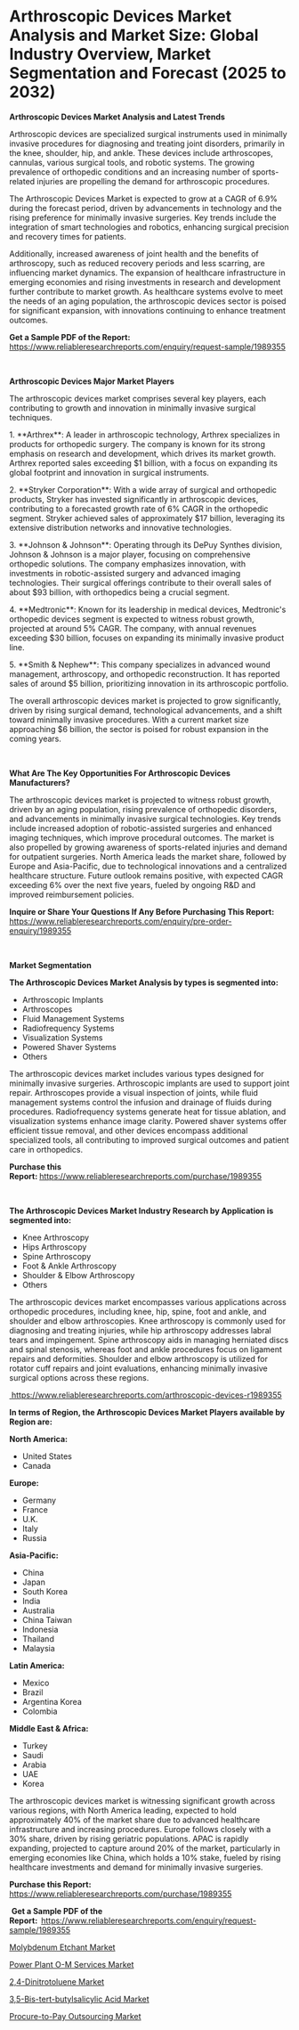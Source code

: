 <p><h1>Arthroscopic Devices Market Analysis and Market Size: Global Industry Overview, Market Segmentation and Forecast (2025 to 2032)</h1></p><p><strong>Arthroscopic Devices Market Analysis and Latest Trends</strong></p>
<p><p>Arthroscopic devices are specialized surgical instruments used in minimally invasive procedures for diagnosing and treating joint disorders, primarily in the knee, shoulder, hip, and ankle. These devices include arthroscopes, cannulas, various surgical tools, and robotic systems. The growing prevalence of orthopedic conditions and an increasing number of sports-related injuries are propelling the demand for arthroscopic procedures. </p><p>The Arthroscopic Devices Market is expected to grow at a CAGR of 6.9% during the forecast period, driven by advancements in technology and the rising preference for minimally invasive surgeries. Key trends include the integration of smart technologies and robotics, enhancing surgical precision and recovery times for patients. </p><p>Additionally, increased awareness of joint health and the benefits of arthroscopy, such as reduced recovery periods and less scarring, are influencing market dynamics. The expansion of healthcare infrastructure in emerging economies and rising investments in research and development further contribute to market growth. As healthcare systems evolve to meet the needs of an aging population, the arthroscopic devices sector is poised for significant expansion, with innovations continuing to enhance treatment outcomes.</p></p>
<p><strong>Get a Sample PDF of the Report:&nbsp;</strong> <a href="https://www.reliableresearchreports.com/enquiry/request-sample/1989355?utm_campaign=7&utm_medium=2&utm_source=Github&utm_content=ia&utm_term=15012025&utm_id=arthroscopic-devices">https://www.reliableresearchreports.com/enquiry/request-sample/1989355</a></p>
<p>&nbsp;</p>
<p><strong>Arthroscopic Devices Major Market Players</strong></p>
<p><p>The arthroscopic devices market comprises several key players, each contributing to growth and innovation in minimally invasive surgical techniques. </p><p>1. **Arthrex**: A leader in arthroscopic technology, Arthrex specializes in products for orthopedic surgery. The company is known for its strong emphasis on research and development, which drives its market growth. Arthrex reported sales exceeding $1 billion, with a focus on expanding its global footprint and innovation in surgical instruments.</p><p>2. **Stryker Corporation**: With a wide array of surgical and orthopedic products, Stryker has invested significantly in arthroscopic devices, contributing to a forecasted growth rate of 6% CAGR in the orthopedic segment. Stryker achieved sales of approximately $17 billion, leveraging its extensive distribution networks and innovative technologies.</p><p>3. **Johnson & Johnson**: Operating through its DePuy Synthes division, Johnson & Johnson is a major player, focusing on comprehensive orthopedic solutions. The company emphasizes innovation, with investments in robotic-assisted surgery and advanced imaging technologies. Their surgical offerings contribute to their overall sales of about $93 billion, with orthopedics being a crucial segment.</p><p>4. **Medtronic**: Known for its leadership in medical devices, Medtronic's orthopedic devices segment is expected to witness robust growth, projected at around 5% CAGR. The company, with annual revenues exceeding $30 billion, focuses on expanding its minimally invasive product line.</p><p>5. **Smith & Nephew**: This company specializes in advanced wound management, arthroscopy, and orthopedic reconstruction. It has reported sales of around $5 billion, prioritizing innovation in its arthroscopic portfolio.</p><p>The overall arthroscopic devices market is projected to grow significantly, driven by rising surgical demand, technological advancements, and a shift toward minimally invasive procedures. With a current market size approaching $6 billion, the sector is poised for robust expansion in the coming years.</p></p>
<p>&nbsp;</p>
<p><strong>What Are The Key Opportunities For Arthroscopic Devices Manufacturers?</strong></p>
<p><p>The arthroscopic devices market is projected to witness robust growth, driven by an aging population, rising prevalence of orthopedic disorders, and advancements in minimally invasive surgical technologies. Key trends include increased adoption of robotic-assisted surgeries and enhanced imaging techniques, which improve procedural outcomes. The market is also propelled by growing awareness of sports-related injuries and demand for outpatient surgeries. North America leads the market share, followed by Europe and Asia-Pacific, due to technological innovations and a centralized healthcare structure. Future outlook remains positive, with expected CAGR exceeding 6% over the next five years, fueled by ongoing R&D and improved reimbursement policies.</p></p>
<p><strong>Inquire or Share Your Questions If Any Before Purchasing This Report:</strong> <a href="https://www.reliableresearchreports.com/enquiry/pre-order-enquiry/1989355?utm_campaign=7&utm_medium=2&utm_source=Github&utm_content=ia&utm_term=15012025&utm_id=arthroscopic-devices">https://www.reliableresearchreports.com/enquiry/pre-order-enquiry/1989355</a></p>
<p>&nbsp;</p>
<p><strong>Market Segmentation</strong></p>
<p><strong>The Arthroscopic Devices Market Analysis by types is segmented into:</strong></p>
<p><ul><li>Arthroscopic Implants</li><li>Arthroscopes</li><li>Fluid Management Systems</li><li>Radiofrequency Systems</li><li>Visualization Systems</li><li>Powered Shaver Systems</li><li>Others</li></ul></p>
<p><p>The arthroscopic devices market includes various types designed for minimally invasive surgeries. Arthroscopic implants are used to support joint repair. Arthroscopes provide a visual inspection of joints, while fluid management systems control the infusion and drainage of fluids during procedures. Radiofrequency systems generate heat for tissue ablation, and visualization systems enhance image clarity. Powered shaver systems offer efficient tissue removal, and other devices encompass additional specialized tools, all contributing to improved surgical outcomes and patient care in orthopedics.</p></p>
<p><strong>Purchase this Report:&nbsp;</strong><a href="https://www.reliableresearchreports.com/purchase/1989355?utm_campaign=7&utm_medium=2&utm_source=Github&utm_content=ia&utm_term=15012025&utm_id=arthroscopic-devices">https://www.reliableresearchreports.com/purchase/1989355</a></p>
<p>&nbsp;</p>
<p><strong>The Arthroscopic Devices Market Industry Research by Application is segmented into:</strong></p>
<p><ul><li>Knee Arthroscopy</li><li>Hips Arthroscopy</li><li>Spine Arthroscopy</li><li>Foot & Ankle Arthroscopy</li><li>Shoulder & Elbow Arthroscopy</li><li>Others</li></ul></p>
<p><p>The arthroscopic devices market encompasses various applications across orthopedic procedures, including knee, hip, spine, foot and ankle, and shoulder and elbow arthroscopies. Knee arthroscopy is commonly used for diagnosing and treating injuries, while hip arthroscopy addresses labral tears and impingement. Spine arthroscopy aids in managing herniated discs and spinal stenosis, whereas foot and ankle procedures focus on ligament repairs and deformities. Shoulder and elbow arthroscopy is utilized for rotator cuff repairs and joint evaluations, enhancing minimally invasive surgical options across these regions.</p></p>
<p><a href="https://www.reliableresearchreports.com/arthroscopic-devices-r1989355?utm_campaign=7&utm_medium=2&utm_source=Github&utm_content=ia&utm_term=15012025&utm_id=arthroscopic-devices">&nbsp;https://www.reliableresearchreports.com/arthroscopic-devices-r1989355</a></p>
<p><strong>In terms of Region, the Arthroscopic Devices Market Players available by Region are:</strong></p>
<p>
    <p> <strong> North America: </strong>
        <ul>
            <li>United States</li>
            <li>Canada</li>
        </ul>
        </p> 
    <p> <strong> Europe: </strong>
        <ul>
            <li>Germany</li>
            <li>France</li>
            <li>U.K.</li>
            <li>Italy</li>
            <li>Russia</li>
        </ul>
        </p> 
    <p> <strong> Asia-Pacific: </strong>
        <ul>
            <li>China</li>
            <li>Japan</li>
            <li>South Korea</li>
            <li>India</li>
            <li>Australia</li>
            <li>China Taiwan</li>
            <li>Indonesia</li>
            <li>Thailand</li>
            <li>Malaysia</li>
        </ul>
        </p> 
    <p> <strong> Latin America: </strong>
        <ul>
            <li>Mexico</li>
            <li>Brazil</li>
            <li>Argentina Korea</li>
            <li>Colombia</li>
        </ul>
        </p> 
    <p> <strong> Middle East & Africa: </strong>
        <ul>
            <li>Turkey</li>
            <li>Saudi</li>
            <li>Arabia</li>
            <li>UAE</li>
            <li>Korea</li>
        </ul>
    </p>
    </p>
<p><p>The arthroscopic devices market is witnessing significant growth across various regions, with North America leading, expected to hold approximately 40% of the market share due to advanced healthcare infrastructure and increasing procedures. Europe follows closely with a 30% share, driven by rising geriatric populations. APAC is rapidly expanding, projected to capture around 20% of the market, particularly in emerging economies like China, which holds a 10% stake, fueled by rising healthcare investments and demand for minimally invasive surgeries.</p></p>
<p><strong>Purchase this Report: </strong><a href="https://www.reliableresearchreports.com/purchase/1989355?utm_campaign=7&utm_medium=2&utm_source=Github&utm_content=ia&utm_term=15012025&utm_id=arthroscopic-devices">https://www.reliableresearchreports.com/purchase/1989355</a></p>
<p>&nbsp;<strong>Get a Sample PDF of the Report:&nbsp;&nbsp;</strong><a href="https://www.reliableresearchreports.com/enquiry/request-sample/1989355?utm_campaign=7&utm_medium=2&utm_source=Github&utm_content=ia&utm_term=15012025&utm_id=arthroscopic-devices">https://www.reliableresearchreports.com/enquiry/request-sample/1989355</a></p>
<p><strong></strong></p>
<p><p><a href="https://github.com/FahadAhmed223/Market-Research-Report-List-1/blob/main/molybdenum-etchant-market.md?utm_campaign=7&utm_medium=2&utm_source=Github&utm_content=ia&utm_term=15012025&utm_id=arthroscopic-devices">Molybdenum Etchant Market</a></p><p><a href="https://github.com/angelajermaine/Market-Research-Report-List-5/blob/main/power-plant-o-m-services-market.md?utm_campaign=7&utm_medium=2&utm_source=Github&utm_content=ia&utm_term=15012025&utm_id=arthroscopic-devices">Power Plant O-M Services Market</a></p><p><a href="https://github.com/sherikacas30/Market-Research-Report-List-1/blob/main/24-dinitrotoluene-market.md?utm_campaign=7&utm_medium=2&utm_source=Github&utm_content=ia&utm_term=15012025&utm_id=arthroscopic-devices">2,4-Dinitrotoluene Market</a></p><p><a href="https://github.com/NargisHussain432/Market-Research-Report-List-1/blob/main/35-bis-tert-butylsalicylic-acid-market.md?utm_campaign=7&utm_medium=2&utm_source=Github&utm_content=ia&utm_term=15012025&utm_id=arthroscopic-devices">3,5-Bis-tert-butylsalicylic Acid Market</a></p><p><a href="https://github.com/oliveroste6/Market-Research-Report-List-1/blob/main/procure-to-pay-outsourcing-market.md?utm_campaign=7&utm_medium=2&utm_source=Github&utm_content=ia&utm_term=15012025&utm_id=arthroscopic-devices">Procure-to-Pay Outsourcing Market</a></p></p>